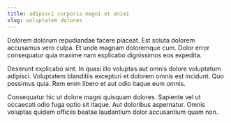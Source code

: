 ```yaml
---
title: adipisci corporis magni et animi
slug: voluptatem dolores
---
```


Dolorem dolorum repudiandae facere placeat. Est soluta dolorem accusamus vero culpa. Et unde magnam doloremque cum. Dolor error consequatur quia maxime nam explicabo dignissimos eos expedita.

Deserunt explicabo sint. In quasi illo voluptas aut omnis dolore voluptatum adipisci. Voluptatem blanditiis excepturi et dolorem omnis est incidunt. Quo possimus quia. Rem enim libero et aut odio itaque eum omnis.

Consequatur hic ut dolore magni quisquam dolores. Sapiente vel ut occaecati odio fuga optio sit itaque. Aut doloribus aspernatur. Omnis voluptas quidem officiis beatae laudantium dolor accusantium quam non.
